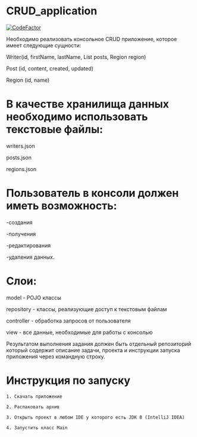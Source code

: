 # CRUD_application

<a href="https://www.codefactor.io/repository/github/yhtyyar/crud_application"><img src="https://www.codefactor.io/repository/github/yhtyyar/crud_application/badge" alt="CodeFactor" /></a>

Необходимо реализовать консольное CRUD приложение, которое имеет следующие сущности:

Writer(id,  firstName,  lastName,  List<Post> posts,  Region region)

Post (id,  content,  created,  updated)

Region (id,  name)

 
# В качестве хранилища данных необходимо использовать текстовые файлы:
writers.json 
 
posts.json 
 
regions.json

 
# Пользователь в консоли должен иметь возможность:
-создания
 
-получения
 
-редактирования 
 
-удаления данных.

 
# Слои:
model - POJO классы
 
repository - классы, реализующие доступ к текстовым файлам
 
controller - обработка запросов от пользователя
 
view - все данные, необходимые для работы с консолью

 
 Результатом выполнения задания должен быть отдельный репозиторий 
который содержит описание задачи, проекта и инструкции запуска 
приложения через командную строку.
 
 # Инструкция по запуску

    1. Скачать приложение

    2. Распаковать архив

    3. Открыть проект в любом IDE у которого есть JDK 8 (IntelliJ IDEA)

    4. Запустить класс Main


